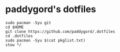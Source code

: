 # paddygord's dotfiles

```
sudo pacman -Syu git
cd $HOME
git clone https://github.com/paddygord/.dotfiles
cd .dotfiles
sudo pacman -Syu $(cat pkglist.txt)
stow */
```
